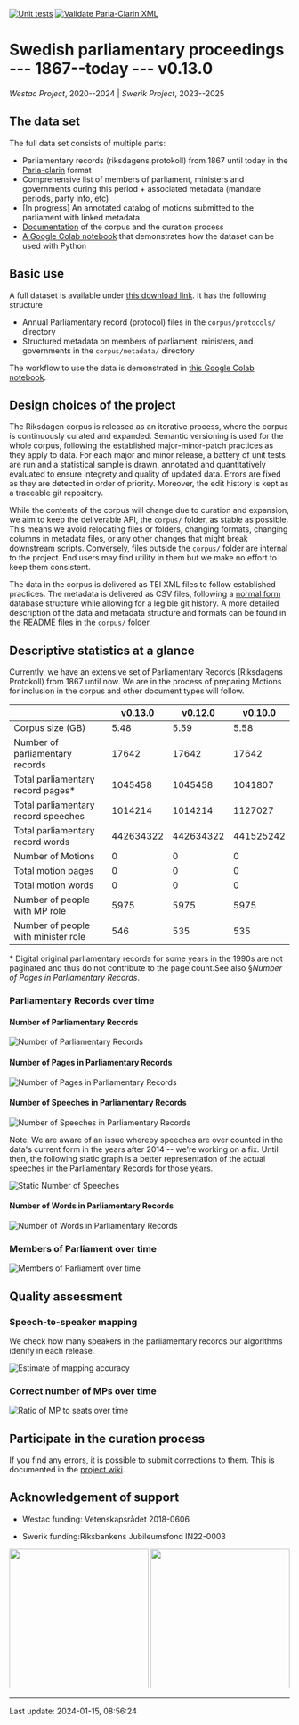 [![Unit tests](https://github.com/welfare-state-analytics/riksdagen-corpus/actions/workflows/push.yml/badge.svg)](https://github.com/welfare-state-analytics/riksdagen-corpus/actions/workflows/push.yml)
[![Validate Parla-Clarin XML](https://github.com/welfare-state-analytics/riksdagen-corpus/actions/workflows/validate.yml/badge.svg)](https://github.com/welfare-state-analytics/riksdagen-corpus/actions/workflows/validate.yml)


# Swedish parliamentary proceedings --- 1867--today --- v0.13.0

_Westac Project_, 2020--2024 |
_Swerik Project_, 2023--2025


## The data set

The full data set consists of multiple parts:

- Parliamentary records (riksdagens protokoll) from 1867 until today in the [Parla-clarin](https://github.com/clarin-eric/parla-clarin) format
- Comprehensive list of members of parliament, ministers and governments during this period + associated metadata (mandate periods, party info, etc)
- [In progress] An annotated catalog of motions submitted to the parliament with linked metadata
- [Documentation](https://github.com/welfare-state-analytics/riksdagen-corpus/tree/main/docs/) of the corpus and the curation process
- [A Google Colab notebook](https://colab.research.google.com/drive/1C3e2gwi9z83ikXbYXNPfB6RF7spTgzxA?usp=sharing) that demonstrates how the dataset can be used with Python

## Basic use

A full dataset is available under [this download link](https://github.com/welfare-state-analytics/riksdagen-corpus/releases/latest/download/corpus.zip). It has the following structure

- Annual Parliamentary record (protocol) files in the ```corpus/protocols/``` directory
- Structured metadata on members of parliament, ministers, and governments in the ```corpus/metadata/``` directory

The workflow to use the data is demonstrated in [this Google Colab notebook](https://colab.research.google.com/drive/1C3e2gwi9z83ikXbYXNPfB6RF7spTgzxA?usp=sharing).

## Design choices of the project

The Riksdagen corpus is released as an iterative process, where the corpus is continuously curated and expanded. Semantic versioning is used for the whole corpus, following the established major-minor-patch practices as they apply to data. For each major and minor release, a battery of unit tests are run and a statistical sample is drawn, annotated and quantitatively evaluated to ensure integrety and quality of updated data. Errors are fixed as they are detected in order of priority. Moreover, the edit history is kept as a traceable git repository.

While the contents of the corpus will change due to curation and expansion, we aim to keep the deliverable API, the `corpus/` folder, as stable as possible. This means we avoid relocating files or folders, changing formats, changing columns in metadata files, or any other changes that might break downstream scripts. Conversely, files outside the `corpus/` folder are internal to the project. End users may find utility in them but we make no effort to keep them consistent.

The data in the corpus is delivered as TEI XML files to follow established practices. The metadata is delivered as CSV files, following a [normal form](https://en.wikipedia.org/wiki/Database_normalization) database structure while allowing for a legible git history. A more detailed description of the data and metadata structure and formats can be found in the README files in the `corpus/` folder.

## Descriptive statistics at a glance

Currently, we have an extensive set of Parliamentary Records (Riksdagens Protokoll) from 1867 until now. We are in the process of preparing Motions for inclusion in the corpus and other document types will follow.

|                                      |   v0.13.0  |   v0.12.0  |   v0.10.0  |
|--------------------------------------|------------|------------|------------|
|           Corpus size (GB)           |    5.48    |    5.59    |    5.58    |
|    Number of parliamentary records   |    17642   |    17642   |    17642   |
|   Total parliamentary record pages*  |   1045458  |   1045458  |   1041807  |
|  Total parliamentary record speeches |   1014214  |   1014214  |   1127027  |
|   Total parliamentary record words   |  442634322 |  442634322 |  441525242 |
|           Number of Motions          |      0     |      0     |      0     |
|          Total motion pages          |      0     |      0     |      0     |
|          Total motion words          |      0     |      0     |      0     |
|     Number of people with MP role    |    5975    |    5975    |    5975    |
|  Number of people with minister role |     546    |     535    |     535    |

\* Digital original parliamentary records for some years in the 1990s are not paginated and thus do not contribute to the page count.See also §_Number of Pages in Parliamentary Records_.

### Parliamentary Records over time

#### Number of Parliamentary Records

![Number of Parliamentary Records](scripts/stats-dashboard/figures/n-prot/n-prot.png)

#### Number of Pages in Parliamentary Records

![Number of Pages in Parliamentary Records](scripts/stats-dashboard/figures/prot-pages/prot-pages.png)

#### Number of Speeches in Parliamentary Records

![Number of Speeches in Parliamentary Records](scripts/stats-dashboard/figures/prot-speeches/prot-speeches.png)

Note: We are aware of an issue whereby speeches are over counted in the data's current form in the years after 2014 -- we're working on a fix. Until then, the following static graph is a better representation of the actual speeches in the Parliamentary Records for those years.

![Static Number of Speeches](scripts/stats-dashboard/figures/prot-speeches/tomas.png)

#### Number of Words in Parliamentary Records

![Number of Words in Parliamentary Records](scripts/stats-dashboard/figures/prot-words/prot-words.png)

### Members of Parliament over time

![Members of Parliament over time](scripts/stats-dashboard/figures/mp-coverage/mp-coverage.png)

## Quality assessment

### Speech-to-speaker mapping

We check how many speakers in the parliamentary records our algorithms idenify in each release. 

![Estimate of mapping accuracy](https://raw.githubusercontent.com/welfare-state-analytics/riksdagen-corpus/main/input/accuracy/version_plot.png)

### Correct number of MPs over time

![Ratio of MP to seats over time](scripts/stats-dashboard/figures/mp-coverage/mp-coverage-ratio.png)




## Participate in the curation process

If you find any errors, it is possible to submit corrections to them. This is documented in the [project wiki](https://github.com/welfare-state-analytics/riksdagen-corpus/wiki/Submit-corrections).


## Acknowledgement of support

- Westac funding: Vetenskapsrådet 2018-0606

- Swerik funding:Riksbankens Jubileumsfond IN22-0003

<img src="scripts/stats-dashboard/figures/logos/rj.png" width="250"/>
<img src="scripts/stats-dashboard/figures/logos/vr.png" width="250"/>

---
Last update: 2024-01-15, 08:56:24
